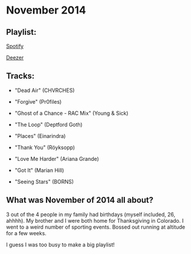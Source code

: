 # November 2014

## Playlist:

[Spotify](http://open.spotify.com/user/1237892664/playlist/2ugRzrYzD48B9vQqI28cGf)

[Deezer](http://www.deezer.com/playlist/1355380275)

## Tracks:

- "Dead Air" (CHVRCHES)

- "Forgive" (Pr0files)

- "Ghost of a Chance - RAC Mix" (Young & Sick)

- "The Loop" (Deptford Goth)

- "Places" (Einarindra)

- "Thank You" (Röyksopp)

- "Love Me Harder" (Ariana Grande)

- "Got It" (Marian Hill)

- "Seeing Stars" (BORNS)

## What was November of 2014 all about?

3 out of the 4 people in my family had birthdays (myself included, 26, ahhhh). My brother and I were both home for Thanksgiving in Colorado. I went to a weird number of sporting events. Bossed out running at altitude for a few weeks.

I guess I was too busy to make a big playlist!
